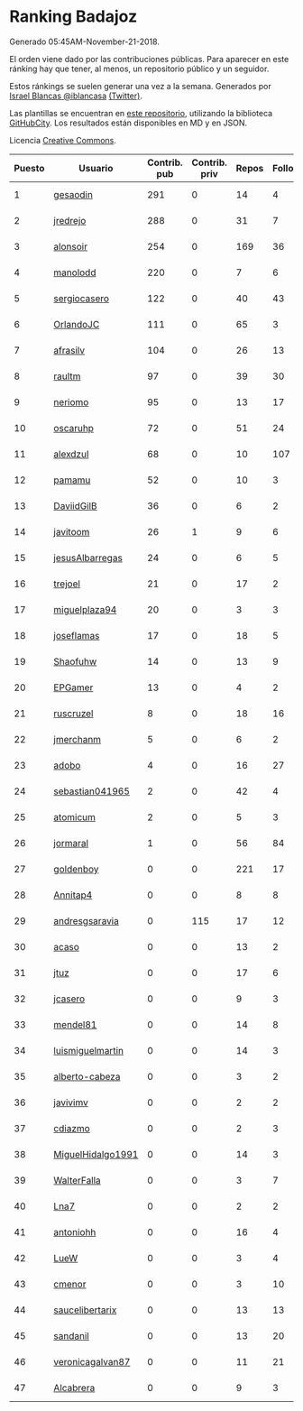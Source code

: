 # Ranking Badajoz

Generado 05:45AM-November-21-2018.

El orden viene dado por las contribuciones públicas. Para aparecer en este ránking hay que tener, al menos, un repositorio público y un seguidor.

Estos ránkings se suelen generar una vez a la semana. Generados por [Israel Blancas @iblancasa](https://github.com/iblancasa/) [(Twitter)](https://twitter.com/iblancasa).

Las plantillas se encuentran en [este repositorio](https://github.com/iblancasa/GH-Spanish-Ranking), utilizando la biblioteca [GitHubCity](https://github.com/iblancasa/GitHubCity). Los resultados están disponibles en MD y en JSON.

Licencia [Creative Commons](https://creativecommons.org/licenses/by/4.0/).

| Puesto   |  Usuario  | Contrib. pub | Contrib. priv |Repos| Followers | Desde |  Avatar  |
|----------|-----------|--------------|---------------|-----|-----------|-------|----------|
|1|[gesaodin](https://github.com/gesaodin)|291|0|14|4|2015-03-13|![gesaodin]()|
|2|[jredrejo](https://github.com/jredrejo)|288|0|31|7|2011-08-27|![jredrejo]()|
|3|[alonsoir](https://github.com/alonsoir)|254|0|169|36|2012-09-23|![alonsoir]()|
|4|[manolodd](https://github.com/manolodd)|220|0|7|6|2013-08-08|![manolodd]()|
|5|[sergiocasero](https://github.com/sergiocasero)|122|0|40|43|2015-02-03|![sergiocasero]()|
|6|[OrlandoJC](https://github.com/OrlandoJC)|111|0|65|3|2016-04-15|![OrlandoJC]()|
|7|[afrasilv](https://github.com/afrasilv)|104|0|26|13|2014-10-15|![afrasilv]()|
|8|[raultm](https://github.com/raultm)|97|0|39|30|2011-03-09|![raultm]()|
|9|[neriomo](https://github.com/neriomo)|95|0|13|17|2015-01-17|![neriomo]()|
|10|[oscaruhp](https://github.com/oscaruhp)|72|0|51|24|2011-06-18|![oscaruhp]()|
|11|[alexdzul](https://github.com/alexdzul)|68|0|10|107|2012-06-29|![alexdzul]()|
|12|[pamamu](https://github.com/pamamu)|52|0|10|3|2014-11-19|![pamamu]()|
|13|[DaviidGilB](https://github.com/DaviidGilB)|36|0|6|2|2016-11-28|![DaviidGilB]()|
|14|[javitoom](https://github.com/javitoom)|26|1|9|6|2015-09-16|![javitoom]()|
|15|[jesusAlbarregas](https://github.com/jesusAlbarregas)|24|0|6|5|2015-11-05|![jesusAlbarregas]()|
|16|[trejoel](https://github.com/trejoel)|21|0|17|2|2014-12-05|![trejoel]()|
|17|[miguelplaza94](https://github.com/miguelplaza94)|20|0|3|3|2015-04-05|![miguelplaza94]()|
|18|[joseflamas](https://github.com/joseflamas)|17|0|18|5|2011-10-04|![joseflamas]()|
|19|[Shaofuhw](https://github.com/Shaofuhw)|14|0|13|9|2015-12-11|![Shaofuhw]()|
|20|[EPGamer](https://github.com/EPGamer)|13|0|4|2|2017-10-04|![EPGamer]()|
|21|[ruscruzel](https://github.com/ruscruzel)|8|0|18|16|2013-07-09|![ruscruzel]()|
|22|[jmerchanm](https://github.com/jmerchanm)|5|0|6|2|2016-01-10|![jmerchanm]()|
|23|[adobo](https://github.com/adobo)|4|0|16|27|2011-05-09|![adobo]()|
|24|[sebastian041965](https://github.com/sebastian041965)|2|0|42|4|2013-10-07|![sebastian041965]()|
|25|[atomicum](https://github.com/atomicum)|2|0|5|3|2014-01-13|![atomicum]()|
|26|[jormaral](https://github.com/jormaral)|1|0|56|84|2011-06-03|![jormaral]()|
|27|[goldenboy](https://github.com/goldenboy)|0|0|221|17|2009-05-27|![goldenboy]()|
|28|[Annitap4](https://github.com/Annitap4)|0|0|8|8|2010-08-30|![Annitap4]()|
|29|[andresgsaravia](https://github.com/andresgsaravia)|0|115|17|12|2011-06-13|![andresgsaravia]()|
|30|[acaso](https://github.com/acaso)|0|0|13|2|2011-08-12|![acaso]()|
|31|[jtuz](https://github.com/jtuz)|0|0|17|6|2011-12-01|![jtuz]()|
|32|[jcasero](https://github.com/jcasero)|0|0|9|3|2012-05-06|![jcasero]()|
|33|[mendel81](https://github.com/mendel81)|0|0|14|8|2012-07-18|![mendel81]()|
|34|[luismiguelmartin](https://github.com/luismiguelmartin)|0|0|14|3|2012-07-07|![luismiguelmartin]()|
|35|[alberto-cabeza](https://github.com/alberto-cabeza)|0|0|3|2|2013-12-19|![alberto-cabeza]()|
|36|[javivimv](https://github.com/javivimv)|0|0|2|2|2014-02-17|![javivimv]()|
|37|[cdiazmo](https://github.com/cdiazmo)|0|0|2|3|2014-09-23|![cdiazmo]()|
|38|[MiguelHidalgo1991](https://github.com/MiguelHidalgo1991)|0|0|14|3|2015-02-03|![MiguelHidalgo1991]()|
|39|[WalterFalla](https://github.com/WalterFalla)|0|0|3|7|2015-02-10|![WalterFalla]()|
|40|[Lna7](https://github.com/Lna7)|0|0|2|2|2015-11-09|![Lna7]()|
|41|[antoniohh](https://github.com/antoniohh)|0|0|16|4|2016-02-03|![antoniohh]()|
|42|[LueW](https://github.com/LueW)|0|0|3|4|2016-07-06|![LueW]()|
|43|[cmenor](https://github.com/cmenor)|0|0|3|10|2016-10-07|![cmenor]()|
|44|[saucelibertarix](https://github.com/saucelibertarix)|0|0|13|13|2016-10-07|![saucelibertarix]()|
|45|[sandanil](https://github.com/sandanil)|0|0|13|20|2016-10-07|![sandanil]()|
|46|[veronicagalvan87](https://github.com/veronicagalvan87)|0|0|11|21|2016-10-07|![veronicagalvan87]()|
|47|[Alcabrera](https://github.com/Alcabrera)|0|0|9|3|2017-02-23|![Alcabrera]()|
